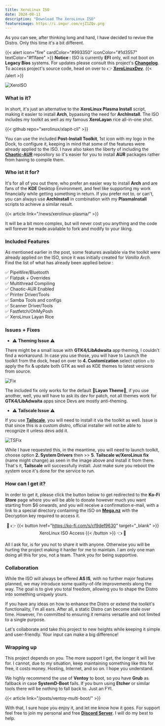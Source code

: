 ```yaml
---
title: XeroLinux ISO
date: 2024-08-11
description: "Download The XeroLinux ISO"
featureimage: https://i.imgur.com/ejZ1ZQv.png
---
```

As you can see, after thinking long and hard, I have decided to revive the Distro. Only this time it's a bit different.

{{< alert icon="fire" cardColor="#993350" iconColor="#1d3557" textColor="#f1faee" >}}
**Notice :** ISO is currently **EFI** only, will not boot on **Legacy Bios** systems. For updates please consult this project's [**Changelog**](https://github.com/XeroLinuxDev/xero-build/blob/main/Changelog.md). To access project's source code, head on over to 👉 [**XeroLinuxDev**](https://github.com/XeroLinuxDev).
{{< /alert >}}

![XeroISO](https://i.imgur.com/ejZ1ZQv.png)

### What is it?

In short, it's just an alternative to the **XeroLinux Plasma Install** script, making it easier to install **Arch**, bypassing the need for **ArchInstall**. The ISO includes my toolkit as well as my famous **XeroLayan** rice all-in-one shot.

{{< github repo="xerolinux/xlapit-cli" >}}

You can use the included **Post-Install Toolkit**, 1st icon with my logo in the Dock, to configure it, keeping in mind that some of the features were already applied to the ISO. I have also taken the liberty of including the [**Chaotic-AUR**](https://aur.chaotic.cx) repository so it's easier for you to install **AUR** packages rather from having to compile them.

### Who ist it for?

It's for all of you out there, who prefer an easier way to install **Arch** and are fans of the **KDE** Desktop Environment, and feel like supporting my work financially while getting something in return. If you prefer not to, or can't, you can always use **ArchInstall** in combination with my **PlasmaInstall** scripts to achieve a similar result.

{{< article link="/news/xerolinux-plasma/" >}}

It will be a bit more complex, but will never cost you anything and the code will forever be made available to fork and modify to your liking.

### Included Features

As mentioned earlier in the post, some features available via the toolkit were already applied on the ISO, since it was initially created for *Vanilla Arch*. Find the list of what has already been applied below :

✅ PipeWire/Bluetooth<br>
✅ Flatpak + Overrides<br>
✅ Multithread Compiling<br>
✅ Chaotic-AUR Enabled<br>
✅ Printer Driver/Tools<br>
✅ Samba Tools and configs<br>
✅ Scanner Driver/Tools<br>
✅ Fastfetch/OhMyPosh<br>
✅ XeroLinux Layan Rice

### Issues + Fixes

- ⚠️ **Theming Issue** ⚠️

There might be a small issue with **GTK4/LibAdwaita** app theming, I couldn't find a workaround. In case you use those, you will have to Launch the toolkit from the dock, head on over to **4. Customization** select option `u` to apply the fix & update both GTK as well as KDE themes to latest versions from source.

![Fix](https://i.imgur.com/cBVO4ki.png)

The included fix only works for the default 🎨**Layan Theme**🎨, if you use another, well, you will have to ask its dev for patch, not all themes work for **GTK4/LibAdwaita** apps since Devs are mostly anti-theming.

- ⚠️ **Tailscale Issue** ⚠️

If you use [**Tailscale**](https://tailscale.com), you will need to install it via the toolkit as well. Issue is that since this is a custom distro, official installer will not be able to recognize it unless devs add it.

![TSFix](https://i.imgur.com/ZFbFfsL.png)

While I have requested this, in the meantime, you will need to launch toolkit, choose option **2. System Drivers** then >> **5. Tailscale w/XeroLinux fix** (name might change) as seen in the image above and install it from there. That's it, **Tailscale** will successfully install. Just make sure you reboot the system once it's done for the service to run.

### How can I get it?

In order to get it, please click the button below to get redirected to the **Ko-Fi Store** page where you will be able to donate however much you want starting from $6 onwards, and you will receive a confirmation e-mail, with a link to a special directory containing the ISO on [**Mega.nz**](https://mega.nz) with the Decryption key required to access it.

<div align="center">

🔐 👉 {{< button href="https://ko-fi.com/s/cf9def9630" target="_blank" >}}
XeroLinux ISO Access
{{< /button >}} 👈 🔐

</div>

All I ask for, is for you not to share it with anyone. Otherwise you will be hurting the project making it harder for me to maintain. I am only one man doing all this for you, not a team. Thank you for being supportive.

### Collaboration

While the ISO will always be offered **AS IS**, with no further major features planned, we may introduce some quality-of-life improvements along the way. The goal is to give you total freedom, allowing you to shape the Distro into something uniquely yours.

If you have any ideas on how to enhance the Distro or extend the toolkit's functionality, I'm all ears. After all, a static Distro can become stale over time. However, I’m committed to ensuring it remains versatile and not limited to a single purpose.

Let's collaborate and take this project to new heights while keeping it simple and user-friendly. Your input can make a big difference!

### Wrapping up

This project depends on you. The more support I get, the longer it will live for. I cannot, due to my situation, keep maintaining something like this for free, it costs money. Hosting, Internet, and so on. I hope you understand.

We highly recommend the use of **Ventoy** to boot, so you have **Grub** as fallback in case **SystemD-Boot** fails. If you burn using **Etcher** or similar tools there will be nothing to fall back to. Just an FYI.

{{< article link="/posts/ventoy-multi-boot/" >}}

With that, I sure hope you enjoy it, and let me know how it goes. For support feel free to join my personal and free [**Discord Server**](https://discord.gg/5sqxTSuKZu). I will do my best to help.
